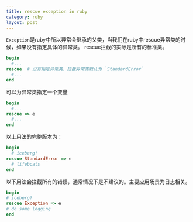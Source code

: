 ```yaml
---
title: rescue exception in ruby
category: ruby
layout: post
---
```

`Exception`是ruby中所以异常会继承的父类，当我们在ruby中rescue异常类的时候，如果没有指定具体的异常类。
rescue拦截的实际是所有的标准类。

```ruby
begin
  #...
rescue  # 没有指定异常类，拦截异常类默认为 `StandardError`
  #...
end
```

可以为异常类指定一个变量

```ruby
begin
  #...
rescue => e
  #...
end
```

以上用法的完整版本为：

```ruby
begin
  # iceberg!
rescue StandardError => e
  # lifeboats
end
```

以下用法会拦截所有的错误，通常情况下是不建议的。主要应用场景为日志相关。
```ruby
begin
# iceberg?
rescue Exception => e
# do some logging
end
```
